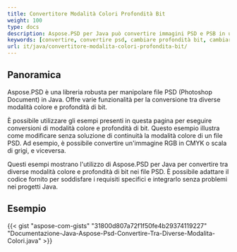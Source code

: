 ```yaml
---
title: Convertitore Modalità Colori Profondità Bit
weight: 100
type: docs
description: Aspose.PSD per Java può convertire immagini PSD e PSB in un'altra profondità di bit e modalità colore.
keywords: [convertire, convertire psd, cambiare profondità bit, cambiare modalità colore, convertire psd a cmyk, profondità bit, convertitore modalità colore, psd api, java, esempio di codice]
url: it/java/convertitore-modalita-colori-profondita-bit/
---
```


## **Panoramica**
Aspose.PSD è una libreria robusta per manipolare file PSD (Photoshop Document) in Java. Offre varie funzionalità per la conversione tra diverse modalità colore e profondità di bit.

È possibile utilizzare gli esempi presenti in questa pagina per eseguire conversioni di modalità colore e profondità di bit. Questo esempio illustra come modificare senza soluzione di continuità la modalità colore di un file PSD. Ad esempio, è possibile convertire un'immagine RGB in CMYK o scala di grigi, e viceversa.

Questi esempi mostrano l'utilizzo di Aspose.PSD per Java per convertire tra diverse modalità colore e profondità di bit nei file PSD. È possibile adattare il codice fornito per soddisfare i requisiti specifici e integrarlo senza problemi nei progetti Java.
## **Esempio**
{{< gist "aspose-com-gists" "31800d807a72f1f50fe4b29374119227" "Documentazione-Java-Aspose-Psd-Convertire-Tra-Diverse-Modalita-Colori.java" >}}
